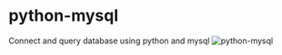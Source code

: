 # python-mysql
Connect and query database using python and mysql
![python-mysql](https://user-images.githubusercontent.com/64575614/133920682-5da1daad-b411-43b8-a3ee-642d9be261cb.png)
